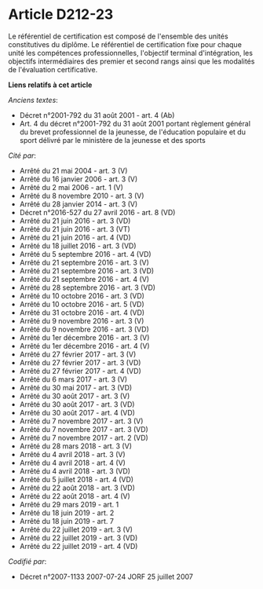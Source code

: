 # Article D212-23

Le référentiel de certification est composé de l'ensemble des unités constitutives du diplôme. Le référentiel de
certification fixe pour chaque unité les compétences professionnelles, l'objectif terminal d'intégration, les objectifs
intermédiaires des premier et second rangs ainsi que les modalités de l'évaluation certificative.

**Liens relatifs à cet article**

_Anciens textes_:

  - Décret n°2001-792 du 31 août 2001 - art. 4 (Ab)
  - Art. 4 du décret n°2001-792 du 31 août 2001 portant règlement général du brevet professionnel de la jeunesse, de l'éducation populaire et du sport délivré par le ministère de la jeunesse et des sports

_Cité par_:

  - Arrêté du 21 mai 2004 - art. 3 (V)
  - Arrêté du 16 janvier 2006 - art. 3 (V)
  - Arrêté du 2 mai 2006 - art. 1 (V)
  - Arrêté du 8 novembre 2010 - art. 3 (V)
  - Arrêté du 28 janvier 2014 - art. 3 (V)
  - Décret n°2016-527 du 27 avril 2016 - art. 8 (VD)
  - Arrêté du 21 juin 2016 - art. 3 (VD)
  - Arrêté du 21 juin 2016 - art. 3 (VT)
  - Arrêté du 21 juin 2016 - art. 4 (VD)
  - Arrêté du 18 juillet 2016 - art. 3 (VD)
  - Arrêté du 5 septembre 2016 - art. 4 (VD)
  - Arrêté du 21 septembre 2016 - art. 3 (V)
  - Arrêté du 21 septembre 2016 - art. 3 (VD)
  - Arrêté du 21 septembre 2016 - art. 4 (V)
  - Arrêté du 28 septembre 2016 - art. 3 (VD)
  - Arrêté du 10 octobre 2016 - art. 3 (VD)
  - Arrêté du 10 octobre 2016 - art. 5 (VD)
  - Arrêté du 31 octobre 2016 - art. 4 (VD)
  - Arrêté du 9 novembre 2016 - art. 3 (V)
  - Arrêté du 9 novembre 2016 - art. 3 (VD)
  - Arrêté du 1er décembre 2016 - art. 3 (V)
  - Arrêté du 1er décembre 2016 - art. 4 (V)
  - Arrêté du 27 février 2017 - art. 3 (V)
  - Arrêté du 27 février 2017 - art. 3 (VD)
  - Arrêté du 27 février 2017 - art. 4 (VD)
  - Arrêté du 6 mars 2017 - art. 3 (V)
  - Arrêté du 30 mai 2017 - art. 3 (VD)
  - Arrêté du 30 août 2017 - art. 3 (V)
  - Arrêté du 30 août 2017 - art. 3 (VD)
  - Arrêté du 30 août 2017 - art. 4 (VD)
  - Arrêté du 7 novembre 2017 - art. 3 (V)
  - Arrêté du 7 novembre 2017 - art. 3 (VD)
  - Arrêté du 7 novembre 2017 - art. 2 (VD)
  - Arrêté du 28 mars 2018 - art. 3 (V)
  - Arrêté du 4 avril 2018 - art. 3 (V)
  - Arrêté du 4 avril 2018 - art. 4 (V)
  - Arrêté du 4 avril 2018 - art. 3 (VD)
  - Arrêté du 5 juillet 2018 - art. 4 (VD)
  - Arrêté du 22 août 2018 - art. 3 (VD)
  - Arrêté du 22 août 2018 - art. 4 (V)
  - Arrêté du 29 mars 2019 - art. 1
  - Arrêté du 18 juin 2019 - art. 2
  - Arrêté du 18 juin 2019 - art. 7
  - Arrêté du 22 juillet 2019 - art. 3 (V)
  - Arrêté du 22 juillet 2019 - art. 3 (VD)
  - Arrêté du 22 juillet 2019 - art. 4 (VD)

_Codifié par_:

  - Décret n°2007-1133 2007-07-24 JORF 25 juillet 2007
